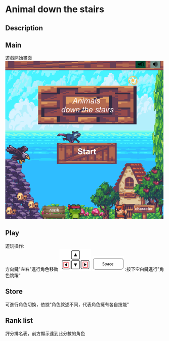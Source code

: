 # Animal down the stairs
## Description
## Main
遊戲開始畫面  
<img src="https://github.com/ShawnChen0817/ImgDataBase/blob/main/start.png" width="500px">
## Play
遊玩操作:   
方向鍵"左右"進行角色移動 <img src="https://github.com/ShawnChen0817/ImgDataBase/blob/main/%E6%96%B9%E5%90%91%E9%8D%B5.png" width="100px"> 
<img src="https://github.com/ShawnChen0817/ImgDataBase/blob/main/space.png" width="100px"> :按下空白鍵進行"角色跳躍"    
## Store
可進行角色切換，依據"角色敘述不同，代表角色擁有各自技能"
## Rank list
評分排名表，前方顯示達到此分數的角色
